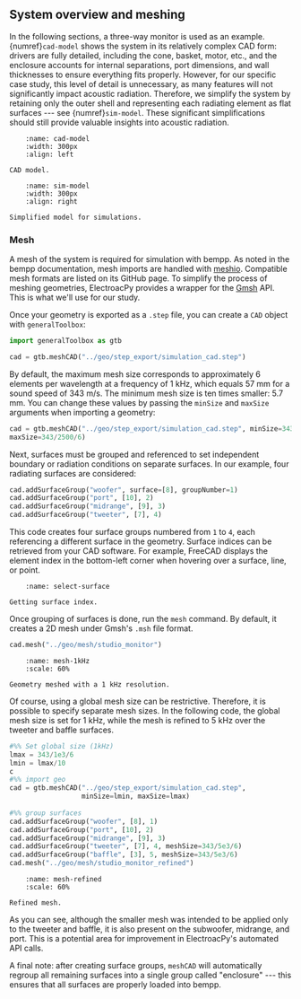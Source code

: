 ## System overview and meshing

In the following sections, a three-way monitor is used as an example. {numref}`cad-model` shows the system in its relatively complex CAD form: drivers are fully detailed, including the cone, basket, motor, etc., and the enclosure accounts for internal separations, port dimensions, and wall thicknesses to ensure everything fits properly. However, for our specific case study, this level of detail is unnecessary, as many features will not significantly impact acoustic radiation. Therefore, we simplify the system by retaining only the outer shell and representing each radiating element as flat surfaces --- see {numref}`sim-model`. These significant simplifications should still provide valuable insights into acoustic radiation.


```{figure} ./system_images/studio_monitor.png
    :name: cad-model
    :width: 300px
    :align: left

CAD model.
```

```{figure} ./system_images/studio_monitor_sim.png
    :name: sim-model
    :width: 300px
    :align: right

Simplified model for simulations.
```

### Mesh
A mesh of the system is required for simulation with bempp. As noted in the bempp documentation, mesh imports are handled with [meshio](https://github.com/nschloe/meshio). Compatible mesh formats are listed on its GitHub page. To simplify the process of meshing geometries, ElectroacPy provides a wrapper for the [Gmsh](https://gmsh.info/) API. This is what we'll use for our study.

Once your geometry is exported as a `.step` file, you can create a `CAD` object with `generalToolbox`:

```python
import generalToolbox as gtb

cad = gtb.meshCAD("../geo/step_export/simulation_cad.step")
```
By default, the maximum mesh size corresponds to approximately 6 elements per wavelength at a frequency of 1 kHz, which equals 57 mm for a sound speed of 343 m/s. The minimum mesh size is ten times smaller: 5.7 mm. You can change these values by passing the `minSize` and `maxSize` arguments when importing a geometry:

```python
cad = gtb.meshCAD("../geo/step_export/simulation_cad.step", minSize=343/2500/60, 
maxSize=343/2500/6)
```

Next, surfaces must be grouped and referenced to set independent boundary or radiation conditions on separate surfaces. In our example, four radiating surfaces are considered:


```python
cad.addSurfaceGroup("woofer", surface=[8], groupNumber=1)
cad.addSurfaceGroup("port", [10], 2)
cad.addSurfaceGroup("midrange", [9], 3)
cad.addSurfaceGroup("tweeter", [7], 4)
```

This code creates four surface groups numbered from `1` to `4`, each referencing a different surface in the geometry. Surface indices can be retrieved from your CAD software. For example, FreeCAD displays the element index in the bottom-left corner when hovering over a surface, line, or point.

```{figure} ./system_images/pre_mesh.png
    :name: select-surface

Getting surface index.
```

Once grouping of surfaces is done, run the `mesh` command. By default, it creates a 2D mesh under Gmsh's `.msh` file format. 
```python
cad.mesh("../geo/mesh/studio_monitor")
```

```{figure} ./system_images/mesh_1kHz.png
    :name: mesh-1kHz
    :scale: 60%

Geometry meshed with a 1 kHz resolution.
```

Of course, using a global mesh size can be restrictive. Therefore, it is possible to specify separate mesh sizes. In the following code, the global mesh size is set for 1 kHz, while the mesh is refined to 5 kHz over the tweeter and baffle surfaces.

```python
#%% Set global size (1kHz)
lmax = 343/1e3/6
lmin = lmax/10
c
#%% import geo
cad = gtb.meshCAD("../geo/step_export/simulation_cad.step", 
                  minSize=lmin, maxSize=lmax)
                  
#%% group surfaces
cad.addSurfaceGroup("woofer", [8], 1)
cad.addSurfaceGroup("port", [10], 2)
cad.addSurfaceGroup("midrange", [9], 3)
cad.addSurfaceGroup("tweeter", [7], 4, meshSize=343/5e3/6)
cad.addSurfaceGroup("baffle", [3], 5, meshSize=343/5e3/6)
cad.mesh("../geo/mesh/studio_monitor_refined")
```

```{figure} ./system_images/mesh_refined.png
    :name: mesh-refined
    :scale: 60%

Refined mesh.
```

As you can see, although the smaller mesh was intended to be applied only to the tweeter and baffle, it is also present on the subwoofer, midrange, and port. This is a potential area for improvement in ElectroacPy's automated API calls.

A final note: after creating surface groups, `meshCAD` will automatically regroup all remaining surfaces into a single group called "enclosure" --- this ensures that all surfaces are properly loaded into bempp.
